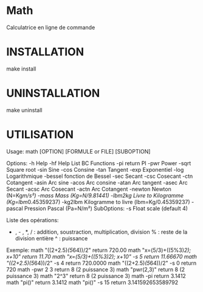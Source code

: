 # Math
Calculatrice en ligne de commande

INSTALLATION
============
make install

UNINSTALLATION
==============
make uninstall

UTILISATION
===========
Usage:
    math [OPTION] [FORMULE or FILE] [SUBOPTION]
  
Options:
    -h          Help
    -hf         Help List BC Functions
    -pi         return PI
    -pwr        Power
    -sqrt       Square root
    -sin        Sine
    -cos        Consine
    -tan        Tangent
    -exp        Exponentiel
    -log        Logarithmique
    -bessel     fonction de Bessel
    -sec        Secant
    -csc        Cosecant
    -ctn        Cotangent
    -asin       Arc sine
    -acos       Arc consine
    -atan       Arc tangent
    -asec       Arc Secant
    -acsc       Arc Cosecant
    -actn       Arc Cotangent
    -newton     Newton (N=Kg*m/s²)
    -mass       Mass (Kg=N/9.81441)
    -lbm2kg     Livre to Kilogramme (Kg=lbm*0.45359237)
    -kg2lbm     Kilogramme to livre (lbm=Kg/0.45359237)
    -pascal     Pression Pascal (Pa=N/m²)
SubOptions:
    -s      Float scale (default 4)
 
Liste des opérations:
+ , - , *, / : addition, soustraction, multiplication, division
% : reste de la division entière
^ : puissance
 
Exemple:
    math "((2+2.5)*(5*64))/2"
        return 720.00
    math "x=(5/3)+((5%3)*2); x+10"
        return 11.70
    math "x=(5/3)+((5%3)*2); x+10" -s 5
        return 11.66670
    math "((2+2.5)*(5*64))/2" -s 4
        return 720.0000
    math "((2+2.5)*(5*64))/2" -s 0
        return 720
    math -pwr 2 3
        return 8 (2 puissance 3)
    math "pwr(2,3)"
        return 8 (2 puissance 3)
    math "2^3"
        return 8 (2 puissance 3)
    math -pi 
        return 3.1412
    math "pi()" 
        return 3.1412
    math "pi()" -s 15
        return 3.141592653589792

